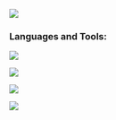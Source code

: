 
![](https://github.com/halfrost/halfrost/blob/master/icons/header_.png)



<h3 align="left">Languages and Tools:</h3>

<p align="left">
  <a href="https://skillicons.dev">
    <img src="https://skillicons.dev/icons?i=haskell,py,prolog,cpp,notion" />
  </a>
</p>

<p align="left">
  <a href="https://skillicons.dev">
    <img src="https://skillicons.dev/icons?i=excel,tableu,powerbi" />
  </a>
</p>

<p align="left">
  <a href="https://skillicons.dev">
    <img src="https://skillicons.dev/icons?i=sql" />
  </a>
</p>


<p align="left">
  <a href="https://skillicons.dev">
    <img src="https://skillicons.dev/icons?i=git,github,vscode" />
  </a>
</p>






